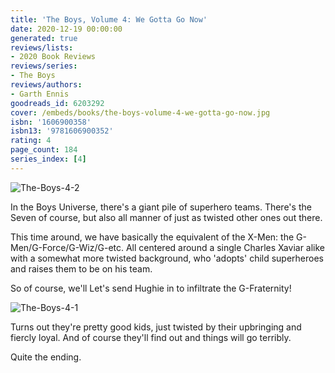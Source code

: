 ```yaml
---
title: 'The Boys, Volume 4: We Gotta Go Now'
date: 2020-12-19 00:00:00
generated: true
reviews/lists:
- 2020 Book Reviews
reviews/series:
- The Boys
reviews/authors:
- Garth Ennis
goodreads_id: 6203292
cover: /embeds/books/the-boys-volume-4-we-gotta-go-now.jpg
isbn: '1606900358'
isbn13: '9781606900352'
rating: 4
page_count: 184
series_index: [4]
---
```

![The-Boys-4-2](/embeds/books/attachments/the-boys-4-2.jpg)  

In the Boys Universe, there's a giant pile of superhero teams. There's the Seven of course, but also all manner of just as twisted other ones out there.  

<!--more-->

This time around, we have basically the equivalent of the X-Men: the G-Men/G-Force/G-Wiz/G-etc. All centered around a single Charles Xaviar alike with a somewhat more twisted background, who 'adopts' child superheroes and raises them to be on his team.  

So of course, we'll Let's send Hughie in to infiltrate the G-Fraternity!  

![The-Boys-4-1](/embeds/books/attachments/the-boys-4-1.jpg)  

Turns out they're pretty good kids, just twisted by their upbringing and fiercly loyal. And of course they'll find out and things will go terribly.  

Quite the ending.